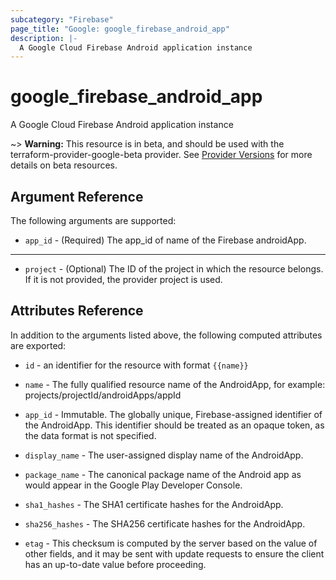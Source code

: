 ```yaml
---
subcategory: "Firebase"
page_title: "Google: google_firebase_android_app"
description: |-
  A Google Cloud Firebase Android application instance
---
```


# google\_firebase\_android\_app

A Google Cloud Firebase Android application instance

~> **Warning:** This resource is in beta, and should be used with the terraform-provider-google-beta provider.
See [Provider Versions](https://terraform.io/docs/providers/google/guides/provider_versions.html) for more details on beta resources.


## Argument Reference

The following arguments are supported:


* `app_id` -
  (Required)
  The app_id of name of the Firebase androidApp.


- - -


* `project` - (Optional) The ID of the project in which the resource belongs.
    If it is not provided, the provider project is used.


## Attributes Reference

In addition to the arguments listed above, the following computed attributes are exported:

* `id` - an identifier for the resource with format `{{name}}`

* `name` -
  The fully qualified resource name of the AndroidApp, for example:
  projects/projectId/androidApps/appId

* `app_id` -
  Immutable. The globally unique, Firebase-assigned identifier of the AndroidApp.
  This identifier should be treated as an opaque token, as the data format is not specified.

* `display_name` -
  The user-assigned display name of the AndroidApp.

* `package_name` -
  The canonical package name of the Android app as would appear in the Google Play Developer Console.

* `sha1_hashes` -
  The SHA1 certificate hashes for the AndroidApp.

* `sha256_hashes` -
  The SHA256 certificate hashes for the AndroidApp.

* `etag` -
  This checksum is computed by the server based on the value of other fields, and it may be sent
  with update requests to ensure the client has an up-to-date value before proceeding.
